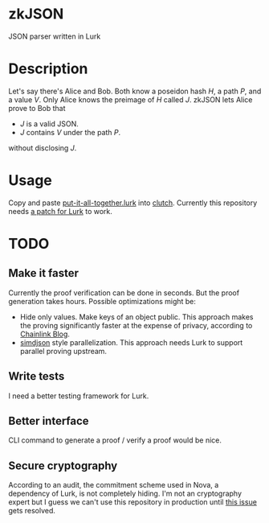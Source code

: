 # zkJSON
JSON parser written in Lurk

# Description
Let's say there's Alice and Bob. Both know a poseidon hash $H$, a path $P$, and a value $V$. Only Alice knows the preimage of $H$ called $J$. zkJSON lets Alice prove to Bob that

- $J$ is a valid JSON.
- $J$ contains $V$ under the path $P$.

without disclosing $J$.

# Usage
Copy and paste [put-it-all-together.lurk](put-it-all-together.lurk) into [clutch](https://github.com/lurk-lab/lurk-rs/tree/master/clutch). Currently this repository needs [a patch for Lurk](https://github.com/lurk-lab/lurk-rs/pull/432) to work.

# TODO
## Make it faster
Currently the proof verification can be done in seconds. But the proof generation takes hours. Possible optimizations might be:

- Hide only values. Make keys of an object public. This approach makes the proving significantly faster at the expense of privacy, according to [Chainlink Blog](https://blog.chain.link/deco-parsing-the-response/).
- [simdjson](https://github.com/simdjson/simdjson) style parallelization. This approach needs Lurk to support parallel proving upstream.

## Write tests
I need a better testing framework for Lurk.

## Better interface
CLI command to generate a proof / verify a proof would be nice.

## Secure cryptography
According to an audit, the commitment scheme used in Nova, a dependency of Lurk, is not completely hiding. I'm not an cryptography expert but I guess we can't use this repository in production until [this issue](https://github.com/microsoft/Nova/issues/174) gets resolved.
